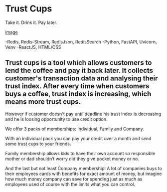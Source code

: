 # Trust Cups
Take it. Drink it. Pay later.

[image](https://user-images.githubusercontent.com/63854390/167278032-88af1ede-1dee-4797-a874-8cb256ff4961.png)

-Redis, Redis-Stream, RedisJson, RedisSearch
-Python, FastAPI, Uvicorn, Venv
-ReactJS, HTML/CSS

## Trust cups is a tool which allows customers to lend the coffee and pay it back later.  It collects customer's transaction data and analysing their trust index.  After every time when customers buys a coffee, trust index is increasing, which means more trust cups. 
However if customer doesn't pay until deadline his trust index is decreasing and he is loosing opportunity to use credit option.

We offer 3 packs of memberships: Individual, Family and Company.

With an individual pack you can pay your credit over a month and send some trust cups to your friends.

Family membership allows kids to have their own account so responsible mother or dad shouldn’t worry did they give pocket money or no.

And the last but not least Company membership! A lot of companies buys to their employees cards with benefits for exact amount of money, but imagine how much money company can save for spending just as much as employees used of course with the limits what you can control.
